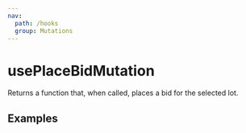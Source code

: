 ```yaml
---
nav:
  path: /hooks
  group: Mutations
---
```


# usePlaceBidMutation

Returns a function that, when called, places a bid for the selected lot.

## Examples

<code src="./demo/demo1.tsx" />

